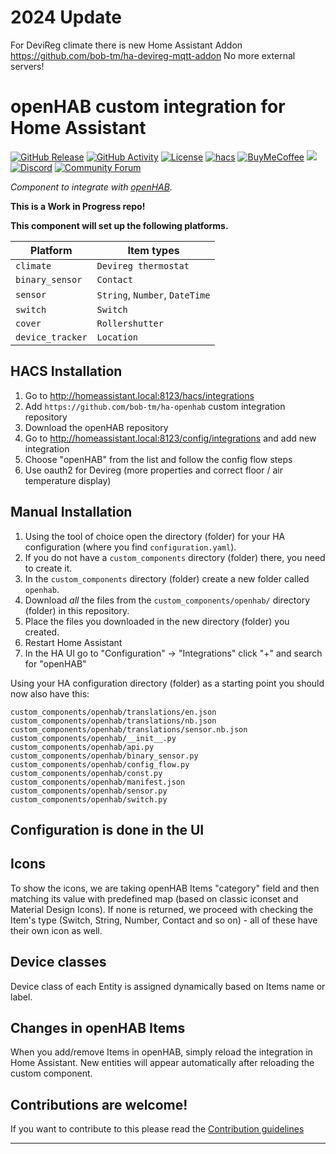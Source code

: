 # 2024 Update #
For DeviReg climate there is new Home Assistant Addon
https://github.com/bob-tm/ha-devireg-mqtt-addon
No more external servers!

# openHAB custom integration for Home Assistant

[![GitHub Release][releases-shield]][releases]
[![GitHub Activity][commits-shield]][commits]
[![License][license-shield]](LICENSE)
[![hacs][hacsbadge]][hacs]
[![BuyMeCoffee][buymecoffeebadge]][buymecoffee]
![][maintenance-shield]
[![Discord][discord-shield]][discord]
[![Community Forum][forum-shield]][forum]

_Component to integrate with [openHAB][openHAB]._

**This is a Work in Progress repo!**

**This component will set up the following platforms.**

| Platform         | Item types                     |
| ---------------- | ------------------------------ |
| `climate`        | `Devireg thermostat`           |
| `binary_sensor`  | `Contact`                      |
| `sensor`         | `String`, `Number`, `DateTime` |
| `switch`         | `Switch`                       |
| `cover`          | `Rollershutter`                |
| `device_tracker` | `Location`                     |


## HACS Installation

1. Go to http://homeassistant.local:8123/hacs/integrations
1. Add `https://github.com/bob-tm/ha-openhab` custom integration repository
1. Download the openHAB repository
1. Go to http://homeassistant.local:8123/config/integrations and add new integration
1. Choose "openHAB" from the list and follow the config flow steps
1. Use oauth2 for Devireg (more properties and correct floor / air temperature display)

## Manual Installation

1. Using the tool of choice open the directory (folder) for your HA configuration (where you find `configuration.yaml`).
2. If you do not have a `custom_components` directory (folder) there, you need to create it.
3. In the `custom_components` directory (folder) create a new folder called `openhab`.
4. Download _all_ the files from the `custom_components/openhab/` directory (folder) in this repository.
5. Place the files you downloaded in the new directory (folder) you created.
6. Restart Home Assistant
7. In the HA UI go to "Configuration" -> "Integrations" click "+" and search for "openHAB"

Using your HA configuration directory (folder) as a starting point you should now also have this:

```text
custom_components/openhab/translations/en.json
custom_components/openhab/translations/nb.json
custom_components/openhab/translations/sensor.nb.json
custom_components/openhab/__init__.py
custom_components/openhab/api.py
custom_components/openhab/binary_sensor.py
custom_components/openhab/config_flow.py
custom_components/openhab/const.py
custom_components/openhab/manifest.json
custom_components/openhab/sensor.py
custom_components/openhab/switch.py
```

## Configuration is done in the UI

<!---->

## Icons

To show the icons, we are taking openHAB Items "category" field and then matching its value with predefined map (based on classic iconset and Material Design Icons). If none is returned, we proceed with checking the Item's type (Switch, String, Number, Contact and so on) - all of these have their own icon as well.

## Device classes

Device class of each Entity is assigned dynamically based on Items name or label.

## Changes in openHAB Items

When you add/remove Items in openHAB, simply reload the integration in Home Assistant. New entities will appear automatically after reloading the custom component.

## Contributions are welcome!

If you want to contribute to this please read the [Contribution guidelines](CONTRIBUTING.md)

---

[openhab]: https://openhab.org
[buymecoffee]: https://www.buymeacoffee.com/kubawolanin
[buymecoffeebadge]: https://img.shields.io/badge/buy%20me%20a%20coffee-donate-yellow.svg?style=for-the-badge
[commits-shield]: https://img.shields.io/github/commit-activity/y/kubawolanin/ha-openhab.svg?style=for-the-badge
[commits]: https://github.com/bob-tm/ha-openhab/commits/master
[hacs]: https://github.com/ludeeus/hacs
[hacsbadge]: https://img.shields.io/badge/HACS-Custom-orange.svg?style=for-the-badge
[discord]: https://discord.gg/Qa5fW2R
[discord-shield]: https://img.shields.io/discord/330944238910963714.svg?style=for-the-badge
[exampleimg]: example.png
[forum-shield]: https://img.shields.io/badge/community-forum-brightgreen.svg?style=for-the-badge
[forum]: https://community.home-assistant.io/
[license-shield]: https://img.shields.io/github/license/kubawolanin/ha-openhab.svg?style=for-the-badge
[maintenance-shield]: https://img.shields.io/badge/maintainer-Kuba%20Wolanin%20%40kubawolanin-blue.svg?style=for-the-badge
[releases-shield]: https://img.shields.io/github/release/bob-tm/ha-openhab.svg?style=for-the-badge
[releases]: https://github.com/bob-tm/ha-openhab/releases

